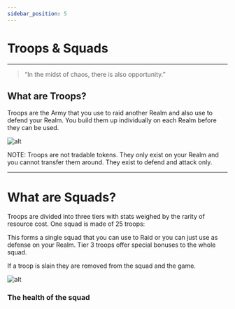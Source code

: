 ```yaml
---
sidebar_position: 5
---
```


# Troops & Squads
---

> “In the midst of chaos, there is also opportunity.”


## What are Troops?

Troops are the Army that you use to raid another Realm and also use to defend your Realm. You build them up individually on each Realm before they can be used. 

![alt](/img/game/troops.png)

NOTE: Troops are not tradable tokens. They only exist on your Realm and you cannot transfer them around. They exist to defend and attack only.









---

# What are Squads?

Troops are divided into three tiers with stats weighed by the rarity of resource cost. One squad is made of 25 troops:

This forms a single squad that you can use to Raid or you can just use as defense on your Realm. Tier 3 troops offer special bonuses to the whole squad.

If a troop is slain they are removed from the squad and the game.

![alt](/img/game/squads.png)

### The health of the squad
